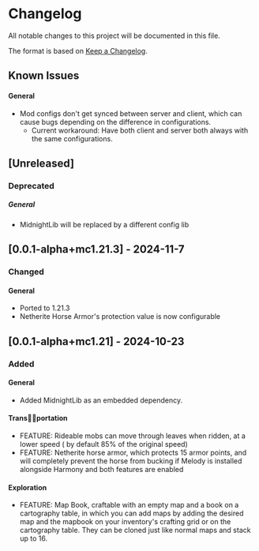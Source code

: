 # Changelog

All notable changes to this project will be documented in this file.

The format is based on [Keep a Changelog](https://keepachangelog.com/en/1.1.0/).

## Known Issues

#### General

- Mod configs don't get synced between server and client, which can cause bugs depending on the difference in configurations.
  - Current workaround: Have both client and server both always with the same configurations.

## [Unreleased]

### Deprecated

##### General

- MidnightLib will be replaced by a different config lib

## [0.0.1-alpha+mc1.21.3] - 2024-11-7

### Changed

#### General

- Ported to 1.21.3
- Netherite Horse Armor's protection value is now configurable

## [0.0.1-alpha+mc1.21] - 2024-10-23

### Added

#### General

- Added MidnightLib as an embedded dependency.

#### Trans🏳️‍⚧️portation

- FEATURE: Rideable mobs can move through leaves when ridden, at a lower speed ( by default 85% of the original speed)
- FEATURE: Netherite horse armor, which protects 15 armor points, and will completely prevent the horse from bucking if Melody is installed alongside Harmony and both features are enabled

#### Exploration

- FEATURE: Map Book, craftable with an empty map and a book on a cartography table, in which you can add maps by adding the desired map and the mapbook on your inventory's crafting grid or on the cartography table. They can be cloned just like normal maps and stack up to 16.
